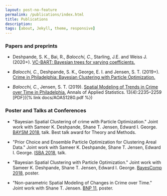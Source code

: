 ```yaml
---
layout: post-no-feature
permalink: /publications/index.html
title: Publications
description: 
tags: [about, Jekyll, theme, responsive]
---
```


### Papers and preprints

- Deshpande, S. K., Bai, R., *Balocchi, C.*, Starling, J.E. and Weiss J. (2020+). [VC-BART: Bayesian trees for varying coefficients.](https://arxiv.org/abs/2003.06416)

- *Balocchi, C.*, Deshpande, S. K., George, E. I. and Jensen, S. T. (2019+). [Crime in Philadelphia: Bayesian Clustering with Particle Optimization.](http://arxiv.org/abs/1912.00111)

- *Balocchi, C.*, Jensen, S. T. (2019). [Spatial Modeling of Trends in Crime over Time in Philadelphia.](http://dx.doi.org/10.1214/19-AOAS1280) Annals of Applied Statistics. 13(4):2235–2259 [PDF]({% link docs/AOAS1280.pdf %})



### Poster and Talks at Conferences


- "Bayesian Spatial Clustering of crime with Particle Optimization."
Joint work with Sameer K. Deshpande, Shane T. Jensen, Edward I. George.
[BAYSM 2018](https://warwick.ac.uk/fac/sci/statistics/staff/academic-research/wade/2018baysmconference), talk. 
Best talk award for Theory and Methods. 

- "Prior Choice and Ensemble Particle Optimization for Clustering Areal Data." 
Joint work with Sameer K. Deshpande, Shane T. Jensen, Edward I. George.
[ISBA 2018](https://bayesian.org/isba2018/), talk. 

- "Bayesian Spatial Clustering with Particle Optimization."
Joint work with Sameer K. Deshpande, Shane T. Jensen, Edward I. George.
[BayesComp 2018](https://www.maths.nottingham.ac.uk/plp/pmztk/bayescomp/), poster. 

- "Non-parametric Spatial Modeling of Changes in Crime over Time."
Joint work with Shane T. Jensen.
[BNP 11](https://www.ceremade.dauphine.fr/~salomond/BNP11/), poster. 

